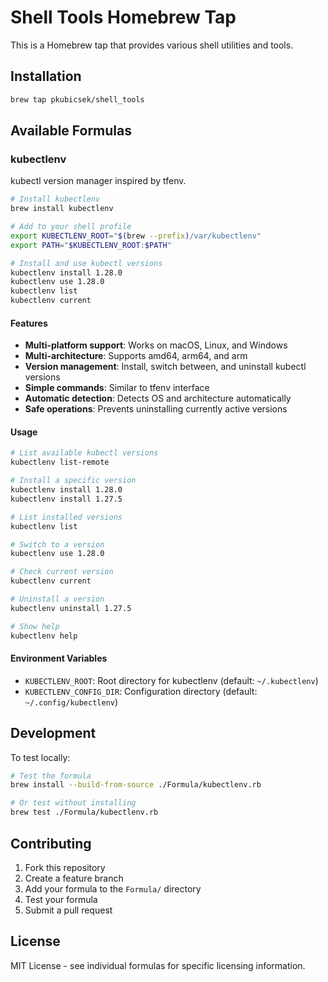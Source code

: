 # Shell Tools Homebrew Tap

This is a Homebrew tap that provides various shell utilities and tools.

## Installation

```bash
brew tap pkubicsek/shell_tools
```

## Available Formulas

### kubectlenv

kubectl version manager inspired by tfenv.

```bash
# Install kubectlenv
brew install kubectlenv

# Add to your shell profile
export KUBECTLENV_ROOT="$(brew --prefix)/var/kubectlenv"
export PATH="$KUBECTLENV_ROOT:$PATH"

# Install and use kubectl versions
kubectlenv install 1.28.0
kubectlenv use 1.28.0
kubectlenv list
kubectlenv current
```

#### Features

- **Multi-platform support**: Works on macOS, Linux, and Windows
- **Multi-architecture**: Supports amd64, arm64, and arm
- **Version management**: Install, switch between, and uninstall kubectl versions
- **Simple commands**: Similar to tfenv interface
- **Automatic detection**: Detects OS and architecture automatically
- **Safe operations**: Prevents uninstalling currently active versions

#### Usage

```bash
# List available kubectl versions
kubectlenv list-remote

# Install a specific version
kubectlenv install 1.28.0
kubectlenv install 1.27.5

# List installed versions
kubectlenv list

# Switch to a version
kubectlenv use 1.28.0

# Check current version
kubectlenv current

# Uninstall a version
kubectlenv uninstall 1.27.5

# Show help
kubectlenv help
```

#### Environment Variables

- `KUBECTLENV_ROOT`: Root directory for kubectlenv (default: `~/.kubectlenv`)
- `KUBECTLENV_CONFIG_DIR`: Configuration directory (default: `~/.config/kubectlenv`)

## Development

To test locally:

```bash
# Test the formula
brew install --build-from-source ./Formula/kubectlenv.rb

# Or test without installing
brew test ./Formula/kubectlenv.rb
```

## Contributing

1. Fork this repository
2. Create a feature branch
3. Add your formula to the `Formula/` directory
4. Test your formula
5. Submit a pull request

## License

MIT License - see individual formulas for specific licensing information.

